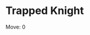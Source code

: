 # Trapped Knight

<div class = "outer">
<div class = "inner">
<span class = "move-line">Move: <span id = "move-number">0</span></span>
</div>
</div>
